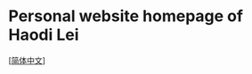 # Personal website homepage of Haodi Lei
\[[简体中文](https://github.com/bingyang-lei/bingyang-lei.github.io/blob/main/README_zh_Hans.md)\]
